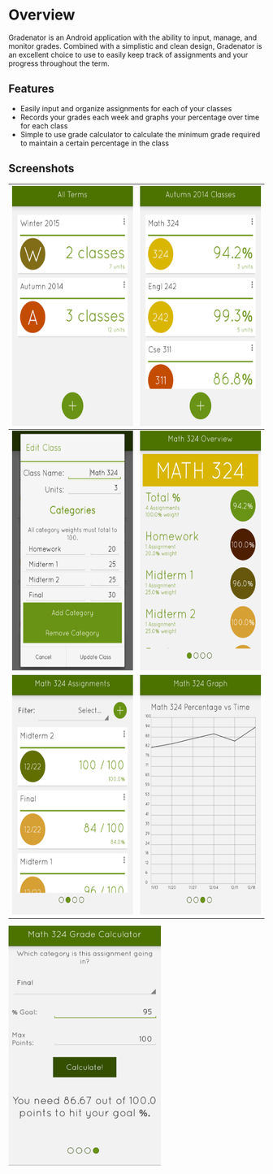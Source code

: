 Overview
==========

Gradenator is an Android application with the ability to input, manage, and monitor grades. Combined with a simplistic and clean design, Gradenator is an excellent choice to use to easily keep track of assignments and your progress throughout the term.

## Features
* Easily input and organize assignments for each of your classes
* Records your grades each week and graphs your percentage over time for each class
* Simple to use grade calculator to calculate the minimum grade required to maintain a certain percentage in the class

## Screenshots
<img src="https://raw.githubusercontent.com/gestone/Gradenator/master/app/src/main/res/screenshots/viewterms.png" height="472.5" width="300"/>  | <img src="https://github.com/gestone/Gradenator/blob/master/app/src/main/res/screenshots/viewallclass.png" height="472.5" width="300" />
------------- | -------------
<img src="https://github.com/gestone/Gradenator/blob/master/app/src/main/res/screenshots/editclass.png" height="472.5" width="300" />  | <img src="https://github.com/gestone/Gradenator/blob/master/app/src/main/res/screenshots/classoverview.png" height="472.5" width="300" />
<img src="https://github.com/gestone/Gradenator/blob/master/app/src/main/res/screenshots/assignments.png" height="472.5" width="300"/>  | <img src="https://github.com/gestone/Gradenator/blob/master/app/src/main/res/screenshots/graph.png" height="472.5" width="300"/>
<img src="https://github.com/gestone/Gradenator/blob/master/app/src/main/res/screenshots/gradecalculator.png" height="472.5" width="300"/>
